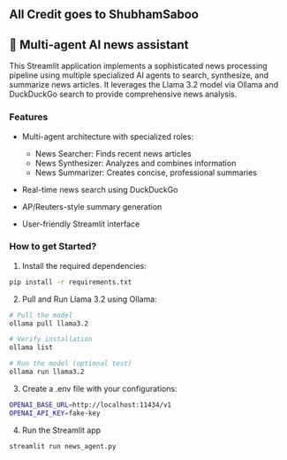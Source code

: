 ## All Credit goes to ShubhamSaboo


## 📰 Multi-agent AI news assistant
This Streamlit application implements a sophisticated news processing pipeline using multiple specialized AI agents to search, synthesize, and summarize news articles. It leverages the Llama 3.2 model via Ollama and DuckDuckGo search to provide comprehensive news analysis.


### Features
- Multi-agent architecture with specialized roles:
    - News Searcher: Finds recent news articles
    - News Synthesizer: Analyzes and combines information
    - News Summarizer: Creates concise, professional summaries

- Real-time news search using DuckDuckGo
- AP/Reuters-style summary generation
- User-friendly Streamlit interface


### How to get Started?
1. Install the required dependencies:

```bash
pip install -r requirements.txt
```

2. Pull and Run Llama 3.2 using Ollama:

```bash
# Pull the model
ollama pull llama3.2

# Verify installation
ollama list

# Run the model (optional test)
ollama run llama3.2
```

3. Create a .env file with your configurations:
```bash
OPENAI_BASE_URL=http://localhost:11434/v1
OPENAI_API_KEY=fake-key 
```
4. Run the Streamlit app
```bash
streamlit run news_agent.py
```
